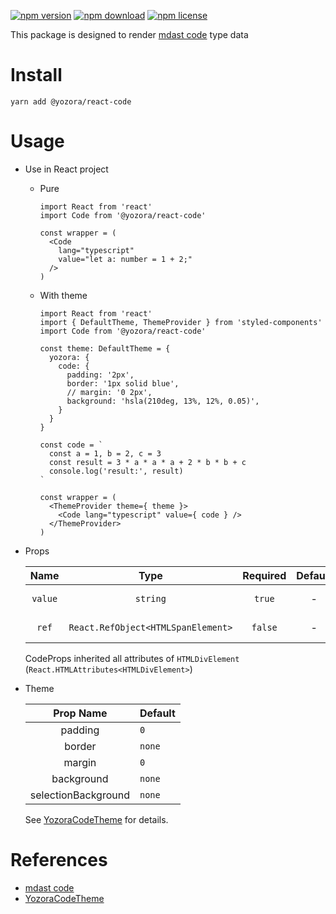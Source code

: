 [![npm version](https://img.shields.io/npm/v/@yozora/react-code.svg)](https://www.npmjs.com/package/@yozora/react-code)
[![npm download](https://img.shields.io/npm/dm/@yozora/react-code.svg)](https://www.npmjs.com/package/@yozora/react-code)
[![npm license](https://img.shields.io/npm/l/@yozora/react-code.svg)](https://www.npmjs.com/package/@yozora/react-code)


This package is designed to render [mdast code][] type data


# Install

  ```shell
  yarn add @yozora/react-code
  ```

# Usage
  * Use in React project

    - Pure

      ```tsx
      import React from 'react'
      import Code from '@yozora/react-code'

      const wrapper = (
        <Code
          lang="typescript"
          value="let a: number = 1 + 2;"
        />
      )
      ```

    - With theme

      ```tsx
      import React from 'react'
      import { DefaultTheme, ThemeProvider } from 'styled-components'
      import Code from '@yozora/react-code'

      const theme: DefaultTheme = {
        yozora: {
          code: {
            padding: '2px',
            border: '1px solid blue',
            // margin: '0 2px',
            background: 'hsla(210deg, 13%, 12%, 0.05)',
          }
        }
      }

      const code = `
        const a = 1, b = 2, c = 3
        const result = 3 * a * a * a + 2 * b * b + c
        console.log('result:', result)
      `

      const wrapper = (
        <ThemeProvider theme={ theme }>
          <Code lang="typescript" value={ code } />
        </ThemeProvider>
      )
      ```

  * Props

     Name     | Type                                | Required  | Default | Description
    :--------:|:-----------------------------------:|:---------:|:-------:|:-------------
     `value`  | `string`                            | `true`    | -       | code content
     `ref`    | `React.RefObject<HTMLSpanElement>`  | `false`   | -       | Forwarded ref callback

    CodeProps inherited all attributes of `HTMLDivElement` (`React.HTMLAttributes<HTMLDivElement>`)

  * Theme

     Prop Name            | Default
    :--------------------:|:--------------
     padding              | `0`
     border               | `none`
     margin               | `0`
     background           | `none`
     selectionBackground  | `none`

    See [YozoraCodeTheme][] for details.


# References

  - [mdast code][]
  - [YozoraCodeTheme][]


[mdast code]: https://github.com/syntax-tree/mdast#code
[YozoraCodeTheme]: https://github.com/guanghechen/yozora-react/blob/master/packages/code/src/theme.ts
